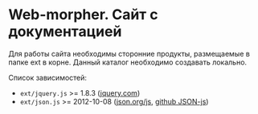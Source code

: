 Web-morpher. Сайт с документацией
=

Для работы сайта необходимы сторонние продукты, размещаемые в папке ext в корне. Данный каталог необходимо создавать локально.

Список зависимостей:

  - `ext/jquery.js` >= 1.8.3 ([jquery.com](http://jquery.com/))
  - `ext/json.js` >= 2012-10-08 ([json.org/js](http://www.json.org/js.html), [github JSON-js](https://github.com/douglascrockford/JSON-js))
